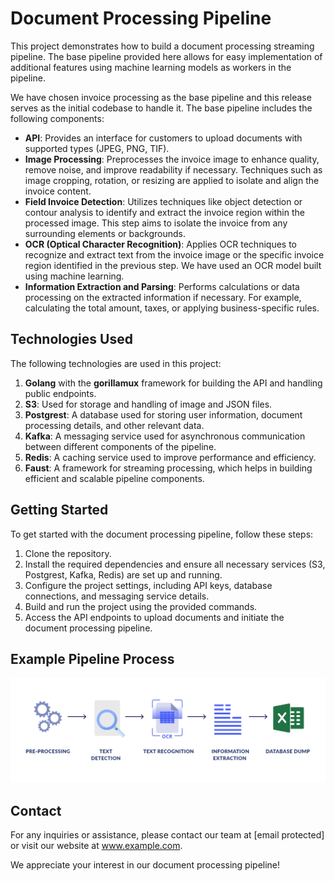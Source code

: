 # Document Processing Pipeline

This project demonstrates how to build a document processing streaming pipeline. The base pipeline provided here allows for easy implementation of additional features using machine learning models as workers in the pipeline.

We have chosen invoice processing as the base pipeline and this release serves as the initial codebase to handle it. The base pipeline includes the following components:

- **API**: Provides an interface for customers to upload documents with supported types (JPEG, PNG, TIF).
- **Image Processing**: Preprocesses the invoice image to enhance quality, remove noise, and improve readability if necessary. Techniques such as image cropping, rotation, or resizing are applied to isolate and align the invoice content.
- **Field Invoice Detection**: Utilizes techniques like object detection or contour analysis to identify and extract the invoice region within the processed image. This step aims to isolate the invoice from any surrounding elements or backgrounds.
- **OCR (Optical Character Recognition)**: Applies OCR techniques to recognize and extract text from the invoice image or the specific invoice region identified in the previous step. We have used an OCR model built using machine learning.
- **Information Extraction and Parsing**: Performs calculations or data processing on the extracted information if necessary. For example, calculating the total amount, taxes, or applying business-specific rules.

## Technologies Used

The following technologies are used in this project:

1. **Golang** with the **gorillamux** framework for building the API and handling public endpoints.
2. **S3**: Used for storage and handling of image and JSON files.
3. **Postgrest**: A database used for storing user information, document processing details, and other relevant data.
4. **Kafka**: A messaging service used for asynchronous communication between different components of the pipeline.
5. **Redis**: A caching service used to improve performance and efficiency.
6. **Faust**: A framework for streaming processing, which helps in building efficient and scalable pipeline components.

## Getting Started

To get started with the document processing pipeline, follow these steps:

1. Clone the repository.
2. Install the required dependencies and ensure all necessary services (S3, Postgrest, Kafka, Redis) are set up and running.
3. Configure the project settings, including API keys, database connections, and messaging service details.
4. Build and run the project using the provided commands.
5. Access the API endpoints to upload documents and initiate the document processing pipeline.

## Example Pipeline Process

![Pipeline Process](/document/images/pipeline_sample.png)

## Contact

For any inquiries or assistance, please contact our team at [email protected] or visit our website at www.example.com.

We appreciate your interest in our document processing pipeline!

